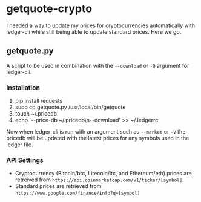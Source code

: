 getquote-crypto
===============
I needed a way to update my prices for cryptocurrencies automatically with ledger-cli while still being able to update standard prices. Here we go.

getquote.py
-----------
A script to be used in combination with the `--download` or `-Q` argument for ledger-cli.

### Installation
1. pip install requests
2. sudo cp getquote.py /usr/local/bin/getquote
3. touch ~/.pricedb
4. echo '--price-db ~/.pricedb\n--download' >> ~/.ledgerrc

Now when ledger-cli is run with an argument such as `--market` or `-V` the pricedb will be updated with the latest prices for any symbols used in the ledger file.

### API Settings
- Cryptocurrency (Bitcoin/btc, Litecoin/ltc, and Ethereum/eth) prices are retreived from `https://api.coinmarketcap.com/v1/ticker/[symbol]`.
- Standard prices are retrieved from `https://www.google.com/finance/info?q=[symbol]`
